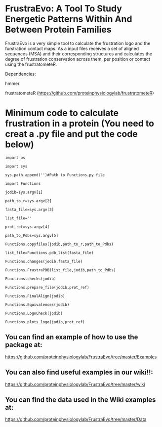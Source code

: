 # FrustraEvo: A Tool To Study Energetic Patterns Within And Between Protein Families

FrustraEvo is a very simple tool to calculate the frustration logo and the furstration contact maps. As a input files receives a set of aligned sequences (MSA) and their corresponding structures and calculates the degree of frustration conservation across them, per position or contact using the frustratometeR.

Dependencies:

hmmer

frustratometeR (https://github.com/proteinphysiologylab/frustratometeR)

# Minimum code to calculate frustration in a protein (You need to creat a .py file and put the code below)

`import os`

`import sys`

`sys.path.append('')#Path to Functions.py file`

`import Functions`

`jodib=sys.argv[1]`

`path_to_r=sys.argv[2]`

`fasta_file=sys.argv[3]`

`list_file=''`

`prot_ref=sys.argv[4]`

`path_to_Pdbs=sys.argv[5]`

`Functions.copyfiles(jodib,path_to_r,path_to_Pdbs)`

`list_file=Functions.pdb_list(fasta_file)`

`Functions.changes(jodib,fasta_file)`

`Functions.FrustraPDB(list_file,jodib,path_to_Pdbs)`

`Functions.checks(jodib)`

`Functions.prepare_file(jodib,prot_ref)`

`Functions.FinalAlign(jodib)`

`Functions.Equivalences(jodib)`

`Functions.LogoCheck(jodib)`

`Functions.plots_logo(jodib,prot_ref)`

## **You can find an example of how to use the package at:**

https://github.com/proteinphysiologylab/FrustraEvo/tree/master/Examples

## **You can also find useful examples in our wiki!!:**

https://github.com/proteinphysiologylab/FrustraEvo/tree/master/wiki

## **You can find the data used in the Wiki examples at:**

https://github.com/proteinphysiologylab/FrustraEvo/tree/master/Data
